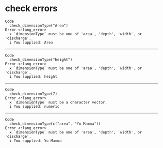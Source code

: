 # check errors

    Code
      check_dimensionType("Area")
    Error <rlang_error>
      x `dimensionType` must be one of 'area', 'depth', 'width', or 'discharge'.
      i You supplied: Area

---

    Code
      check_dimensionType("height")
    Error <rlang_error>
      x `dimensionType` must be one of 'area', 'depth', 'width', or 'discharge'.
      i You supplied: height

---

    Code
      check_dimensionType(7)
    Error <rlang_error>
      x `dimensionType` must be a character vector.
      i You supplied: numeric

---

    Code
      check_dimensionType(c("area", "Yo Mamma"))
    Error <rlang_error>
      x `dimensionType` must be one of 'area', 'depth', 'width', or 'discharge'.
      i You supplied: Yo Mamma

